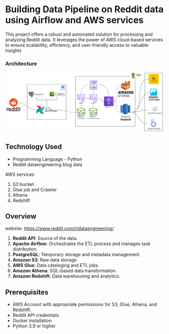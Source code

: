 # Building Data Pipeline on Reddit data using Airflow and AWS services
This project offers a robust and automated solution for processing and analyzing Reddit data. It leverages the power of AWS cloud-based services to ensure scalability, efficiency, and user-friendly access to valuable insights

### Architecture

![Architecture](project_overview.png)

## Technology Used
- Programming Language - Python
- Reddit dataengineering blog data

AWS services
1. S3 bucket
2. Glue job and Crawler
4. Athena
5. Redshift


## Overview
website: https://www.reddit.com/r/dataengineering/

 
1. **Reddit API**: Source of the data.
2. **Apache Airflow**: Orchestrates the ETL process and manages task distribution.
3. **PostgreSQL**: Temporary storage and metadata management.
4. **Amazon S3**: Raw data storage.
5. **AWS Glue**: Data cataloging and ETL jobs.
6. **Amazon Athena**: SQL-based data transformation.
7. **Amazon Redshift**: Data warehousing and analytics.

## Prerequisites
- AWS Account with appropriate permissions for S3, Glue, Athena, and Redshift.
- Reddit API credentials.
- Docker Installation
- Python 3.9 or higher
